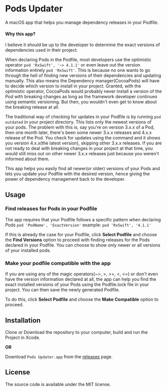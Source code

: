 # Pods Updater

A macOS app that helps you manage dependency releases in your Podfile.

#### Why this app?

I believe it should be up to the developer to determine the exact versions of dependencies used in their project. 

When declaring Pods in the Podfile, most developers use the optimistic operator `pod 'RxSwift', '~> 4.1.1'` or even leave out the version information entirely `pod 'RxSwift'`. This is because no one wants to go through the hell of finding new versions of their dependencies and updating manually. This also means the Dependency manager(CocoaPods) will have to decide which version to install in your project. Granted, with the optimistic operator, CocoaPods would probably never install a version of the Pod with breaking changes as long as the framework developer continues using semantic versioning. But then, you wouldn't even get to know about the breaking release at all.

The traditional way of checking for updates in your Podfile is by running `pod outdated` in your project directory. This lists only the newest versions of your pods. The problem with this is, say you're on version 3.x.x of a Pod, then one month later, there's been some newer 3.x.x releases and 4.x.x release of the Pod. You check for updates using the command and it shows you version 4.x.x(the latest version), skipping other 3.x.x releases. If you are not ready to deal with breaking changes in your project at that time, you would still miss out on other newer 3.x.x releases just because you weren't informed about them.


This app helps you easily find all newer(or older) versions of your Pods and lets you update your Podfile with the desired version, hence giving the power of dependency management back to the developer.

## Usage

### Find releases for Pods in your Podfile

The app requires that your Podfile follows a specific pattern when declaring Pods `pod 'PodName', 'ExactVersion'` example: `pod 'RxSwift', '4.1.1'`

If this is already the case for your Podfile, click **Select Podfile** and choose the **Find Versions** option to proceed with finding releases for the Pods declared in your Podfile. You can choose to show only newer or all versions of your installed pods.

### Make your podfile compatible with the app

If you are using any of the magic operators(~>, >, >=, <, <=) or don't even have the version information declared at all, the app can help you find the exact installed versions of your Pods using the Podfile.lock file in your project. You can then save the newly generated Podfile. 

To do this, click **Select Podfile** and choose the **Make Compatible** option to proceed.

## Installation

Clone or Download the repository to your computer, build and run the Project in Xcode.

**OR**

Download `Pods Updater.app` from the [releases](https://github.com/kizitonwose/PodsUpdater/releases) page.


## License

The source code is available under the MIT license.